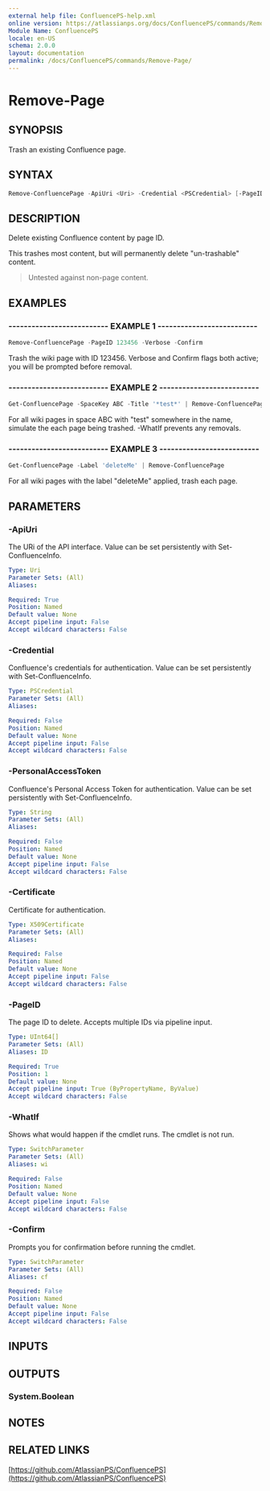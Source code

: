 ```yaml
---
external help file: ConfluencePS-help.xml
online version: https://atlassianps.org/docs/ConfluencePS/commands/Remove-Page/
Module Name: ConfluencePS
locale: en-US
schema: 2.0.0
layout: documentation
permalink: /docs/ConfluencePS/commands/Remove-Page/
---
```

# Remove-Page

## SYNOPSIS

Trash an existing Confluence page.

## SYNTAX

```powershell
Remove-ConfluencePage -ApiUri <Uri> -Credential <PSCredential> [-PageID] <UInt64[]> [-WhatIf] [-Confirm]
```

## DESCRIPTION

Delete existing Confluence content by page ID.

This trashes most content, but will permanently delete "un-trashable" content.

> Untested against non-page content.

## EXAMPLES

### -------------------------- EXAMPLE 1 --------------------------

```powershell
Remove-ConfluencePage -PageID 123456 -Verbose -Confirm
```

Trash the wiki page with ID 123456.
Verbose and Confirm flags both active; you will be prompted before removal.

### -------------------------- EXAMPLE 2 --------------------------

```powershell
Get-ConfluencePage -SpaceKey ABC -Title '*test*' | Remove-ConfluencePage -WhatIf
```

For all wiki pages in space ABC with "test" somewhere in the name,
simulate the each page being trashed. -WhatIf prevents any removals.

### -------------------------- EXAMPLE 3 --------------------------

```powershell
Get-ConfluencePage -Label 'deleteMe' | Remove-ConfluencePage
```

For all wiki pages with the label "deleteMe" applied, trash each page.

## PARAMETERS

### -ApiUri

The URi of the API interface.
Value can be set persistently with Set-ConfluenceInfo.

```yaml
Type: Uri
Parameter Sets: (All)
Aliases:

Required: True
Position: Named
Default value: None
Accept pipeline input: False
Accept wildcard characters: False
```

### -Credential

Confluence's credentials for authentication.
Value can be set persistently with Set-ConfluenceInfo.

```yaml
Type: PSCredential
Parameter Sets: (All)
Aliases:

Required: False
Position: Named
Default value: None
Accept pipeline input: False
Accept wildcard characters: False
```

### -PersonalAccessToken

Confluence's Personal Access Token for authentication.
Value can be set persistently with Set-ConfluenceInfo.

```yaml
Type: String
Parameter Sets: (All)
Aliases:

Required: False
Position: Named
Default value: None
Accept pipeline input: False
Accept wildcard characters: False
```

### -Certificate

Certificate for authentication.

```yaml
Type: X509Certificate
Parameter Sets: (All)
Aliases:

Required: False
Position: Named
Default value: None
Accept pipeline input: False
Accept wildcard characters: False
```

### -PageID

The page ID to delete.
Accepts multiple IDs via pipeline input.

```yaml
Type: UInt64[]
Parameter Sets: (All)
Aliases: ID

Required: True
Position: 1
Default value: None
Accept pipeline input: True (ByPropertyName, ByValue)
Accept wildcard characters: False
```

### -WhatIf

Shows what would happen if the cmdlet runs.
The cmdlet is not run.

```yaml
Type: SwitchParameter
Parameter Sets: (All)
Aliases: wi

Required: False
Position: Named
Default value: None
Accept pipeline input: False
Accept wildcard characters: False
```

### -Confirm

Prompts you for confirmation before running the cmdlet.

```yaml
Type: SwitchParameter
Parameter Sets: (All)
Aliases: cf

Required: False
Position: Named
Default value: None
Accept pipeline input: False
Accept wildcard characters: False
```

## INPUTS

## OUTPUTS

### System.Boolean

## NOTES

## RELATED LINKS

[https://github.com/AtlassianPS/ConfluencePS](https://github.com/AtlassianPS/ConfluencePS)
